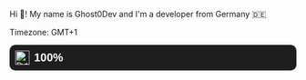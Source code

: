 Hi 👋! My name is Ghost0Dev and I'm a developer from Germany 🇩🇪

Timezone: GMT+1

<div style="display: flex; align-items: center; background: #1e1e1e; color: white; padding: 10px; border-radius: 10px; font-family: Arial, sans-serif;">
  <img src="https://cdn.jsdelivr.net/gh/devicons/devicon/icons/python/python-original.svg" alt="Python" width="25" height="25" style="margin-right: 8px;">
  <span style="font-size: 20px; font-weight: bold;">100%</span>
</div>

